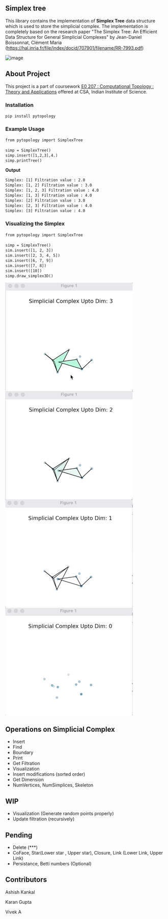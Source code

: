 ## Simplex tree
This library contains the implementation of **Simplex Tree** data structure which is used to store the simplicial complex. The implementation is completely based on the research paper "The Simplex Tree: An Efficient Data Structure for General Simplicial Complexes" by Jean-Daniel Boissonnat, Clément Maria (https://hal.inria.fr/file/index/docid/707901/filename/RR-7993.pdf)

![image](https://user-images.githubusercontent.com/7954909/121715814-f0799000-cafc-11eb-8c73-4a8615b13db7.png)


## About Project
This project is a part of coursework [E0 207 : Computational Topology : Theory and Applications](https://www.csa.iisc.ac.in/~vijayn/courses/CTTA/index.html) offered at CSA, Indian Institute of Science.

### Installation
```
pip install pytopology
```

### Example Usage
```
from pytopology import SimplexTree

simp = SimplexTree()
simp.insert([1,2,3],4.)
simp.printTree()
```
**Output**
```
Simplex: [1] Filtration value : 2.0
Simplex: [1, 2] Filtration value : 3.0
Simplex: [1, 2, 3] Filtration value : 4.0
Simplex: [1, 3] Filtration value : 4.0
Simplex: [2] Filtration value : 3.0
Simplex: [2, 3] Filtration value : 4.0
Simplex: [3] Filtration value : 4.0
```

### Visualizing the Simplex 
```
from pytopology import SimplexTree

simp = SimplexTree()
sim.insert([1, 2, 3])
sim.insert([2, 3, 4, 5])
sim.insert([6, 7, 9])
sim.insert([7, 8])
sim.insert([10])
simp.draw_simplex3D()
```
![image](https://github.com/pytopology/simplex-tree/blob/main/dim3.gif)
![image](https://github.com/pytopology/simplex-tree/blob/main/dim2.gif)
![image](https://github.com/pytopology/simplex-tree/blob/main/dim1.gif)
![image](https://github.com/pytopology/simplex-tree/blob/main/dim0.gif)

## Operations on Simplicial Complex
- Insert
- Find
- Boundary
- Print
- Get Filtration
- Visualization 
- Insert modifications (sorted order)
- Get Dimension
- NumVertices, NumSimplices, Skeleton

## WIP
- Visualization (Generate random points properly)
- Update filtration (recursively)
## Pending 
- Delete (***)
- CoFace, Star(Lower star , Upper star), Closure, Link (Lower Link, Upper Link)
- Persistance, Betti numbers (Optional)

## Contributors
Ashish Kankal 

Karan Gupta

Vivek A
